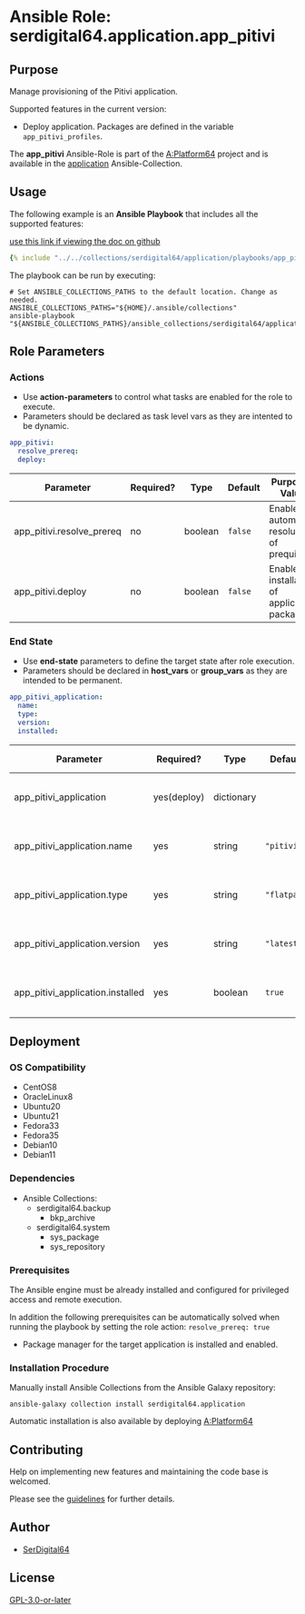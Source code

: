 # Ansible Role: serdigital64.application.app_pitivi

## Purpose

Manage provisioning of the Pitivi application.

Supported features in the current version:

- Deploy application. Packages are defined in the variable `app_pitivi_profiles`.

The **app_pitivi** Ansible-Role is part of the [A:Platform64](https://github.com/serdigital64/aplatform64) project and is available in the [application](../collections/application.md) Ansible-Collection.

## Usage

The following example is an **Ansible Playbook** that includes all the supported features:

[use this link if viewing the doc on github](../../collections/serdigital64/application/playbooks/app_pitivi.yml)

```yaml
{% include "../../collections/serdigital64/application/playbooks/app_pitivi.yml" %}
```

The playbook can be run by executing:

```shell
# Set ANSIBLE_COLLECTIONS_PATHS to the default location. Change as needed.
ANSIBLE_COLLECTIONS_PATHS="${HOME}/.ansible/collections"
ansible-playbook "${ANSIBLE_COLLECTIONS_PATHS}/ansible_collections/serdigital64/application/playbooks/app_pitivi.yml"
```

## Role Parameters

### Actions

- Use **action-parameters** to control what tasks are enabled for the role to execute.
- Parameters should be declared as task level vars as they are intented to be dynamic.

```yaml
app_pitivi:
  resolve_prereq:
  deploy:
```

| Parameter                 | Required? | Type    | Default | Purpose / Value                             |
| ------------------------- | --------- | ------- | ------- | ------------------------------------------- |
| app_pitivi.resolve_prereq | no        | boolean | `false` | Enable automatic resolution of prequisites  |
| app_pitivi.deploy         | no        | boolean | `false` | Enable installation of application packages |

### End State

- Use **end-state** parameters to define the target state after role execution.
- Parameters should be declared in **host_vars** or **group_vars** as they are intended to be permanent.

```yaml
app_pitivi_application:
  name:
  type:
  version:
  installed:
```

| Parameter                        | Required?   | Type       | Default     | Purpose / Value                    |
| -------------------------------- | ----------- | ---------- | ----------- | ---------------------------------- |
| app_pitivi_application           | yes(deploy) | dictionary |             | Set application package end state  |
| app_pitivi_application.name      | yes         | string     | `"pitivi"`  | Select application package name    |
| app_pitivi_application.type      | yes         | string     | `"flatpak"` | Select application package type    |
| app_pitivi_application.version   | yes         | string     | `"latest"`  | Select application package version |
| app_pitivi_application.installed | yes         | boolean    | `true`      | Set application package end state  |

## Deployment

### OS Compatibility

- CentOS8
- OracleLinux8
- Ubuntu20
- Ubuntu21
- Fedora33
- Fedora35
- Debian10
- Debian11

### Dependencies

- Ansible Collections:
  - serdigital64.backup
    - bkp_archive
  - serdigital64.system
    - sys_package
    - sys_repository

### Prerequisites

The Ansible engine must be already installed and configured for privileged access and remote execution.

In addition the following prerequisites can be automatically solved when running the playbook by setting the role action: `resolve_prereq: true`

- Package manager for the target application is installed and enabled.

### Installation Procedure

Manually install Ansible Collections from the Ansible Galaxy repository:

```shell
ansible-galaxy collection install serdigital64.application
```

Automatic installation is also available by deploying [A:Platform64](https://aplatform64.readthedocs.io/en/latest/#deployment)

## Contributing

Help on implementing new features and maintaining the code base is welcomed.

Please see the [guidelines](../contributing/guidelines.md) for further details.

## Author

- [SerDigital64](https://serdigital64.github.io/)

## License

[GPL-3.0-or-later](https://www.gnu.org/licenses/gpl-3.0.txt)
